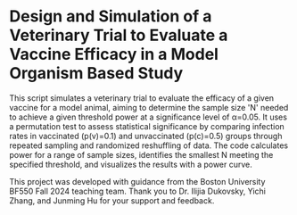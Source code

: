 # Design and Simulation of a Veterinary Trial to Evaluate a Vaccine Efficacy in a Model Organism Based Study

This script simulates a veterinary trial to evaluate the efficacy of a given vaccine for a model animal, aiming to determine the sample size 'N' needed to achieve a given threshold power at a significance level of α=0.05. It uses a permutation test to assess statistical significance by comparing infection rates in vaccinated (p(v)=0.1) and unvaccinated (p(c)=0.5) groups through repeated sampling and randomized reshuffling of data. The code calculates power for a range of sample sizes, identifies the smallest  N meeting the specified threshold, and visualizes the results with a power curve.


This project was developed with guidance from the Boston University BF550 Fall 2024 teaching team. Thank you to Dr. Ilijia Dukovsky, Yichi Zhang, and Junming Hu for your support and feedback.
